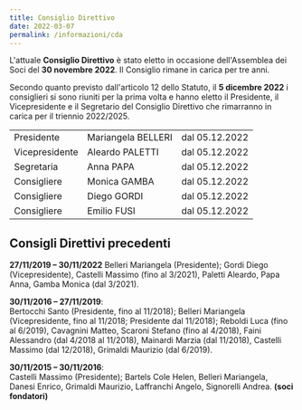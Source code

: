```yaml
---
title: Consiglio Direttivo
date: 2022-03-07
permalink: /informazioni/cda
---
```


L'attuale **Consiglio Direttivo** è stato eletto in occasione dell'Assemblea dei Soci del **30 novembre 2022**. Il Consiglio rimane in carica per tre anni.

Secondo quanto previsto dall'articolo 12 dello Statuto,  il **5 dicembre 2022** i consiglieri si sono riuniti per la prima volta e hanno eletto il Presidente, il Vicepresidente e il Segretario del Consiglio Direttivo che rimarranno in carica per il triennio 2022/2025.


||||
|--- |--- |--- |
|Presidente|Mariangela BELLERI|dal 05.12.2022|
|Vicepresidente|Aleardo PALETTI|dal 05.12.2022|
|Segretaria|Anna PAPA|dal 05.12.2022|
|Consigliere|Monica GAMBA|dal 05.12.2022|
|Consigliere|Diego GORDI|dal 05.12.2022|
|Consigliere|Emilio FUSI|dal 05.12.2022|


## Consigli Direttivi precedenti

**27/11/2019 – 30/11/2022**
Belleri Mariangela (Presidente); Gordi Diego (Vicepresidente), Castelli Massimo (fino al 3/2021), Paletti Aleardo, Papa Anna, Gamba Monica (dal 3/2021).


**30/11/2016 &#8211; 27/11/2019**:  
Bertocchi Santo (Presidente, fino al 11/2018); Belleri Mariangela (Vicepresidente, fino al 11/2018; Presidente dal 11/2018); Reboldi Luca (fino al 6/2019), Cavagnini Matteo, Scaroni Stefano (fino al 4/2018), Faini Alessandro (dal 4/2018 al 11/2018), Mainardi Marzia (dal 11/2018), Castelli Massimo (dal 12/2018), Grimaldi Maurizio (dal 6/2019).

**30/11/2015 &#8211; 30/11/2016**:  
Castelli Massimo (Presidente); Bartels Cole Helen, Belleri Mariangela, Danesi Enrico, Grimaldi Maurizio, Laffranchi Angelo, Signorelli Andrea. **(soci fondatori)**
